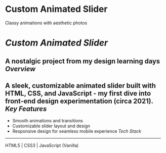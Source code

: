 # Custom Animated Slider
Classy animations with aesthetic photos 

*Custom Animated Slider*
==========================
A nostalgic project from my design learning days
*Overview*
------------ 
A sleek, customizable animated slider built with HTML, CSS, and JavaScript - my first dive into front-end design experimentation (circa 2021).
*Key Features*
---------------- 
* Smooth animations and transitions
* Customizable slider layout and design
* Responsive design for seamless mobile experience
*Tech Stack*
---------------- 
HTML5 | CSS3 | JavaScript (Vanilla)
